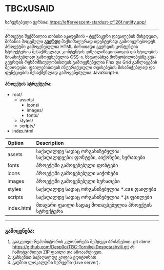# TBCxUSAID

 საჩვენებელი ვერსია: https://effervescent-stardust-cf126f.netlify.app/
 ___

პროექტი შექმნილია თიბისი აკადემიის - ტექნიკური დავალების მიხედვით, მიზანია მოცემული __[გვერდი](https://www.tbcacademy.ge/usaid)__ მაქსიმალურად იდენტურად გამოიყურებოდეს. პროექტში გამოყენებულია HTML ძირითადი გვერდის კონტენტის სტრუქტურის შესაქმნელად. კონტენტის ვიზუალიზაციისათვის და სტილების მისანიჭებლად გამოყენებულია CSS-ი. სხვადასხვა მოწყობილობებზე ვებ-გვერდის რესპონსიულობისთვის გამოყენებულია Flex და Grid განლაგების მეთოდები. ფაილებისთვის ინტერაქციული თვისებების მისანიჭებლად და ფუნქციების შესაქმენლად გამოყენებულია JavaScript-ი.

#### პროექტის სტრუქტურა:

- root/
  - assets/
    - icons/
    - images/
    - fonts/
  - styles/
  - scripts/
- index.html

| Option | Description |
|:------|:-----------|
| assets | საქაღალდე სადაც ორგანიზებულია საქაღალდეები: ფონტები, აიქონები, სურათები |
| fonts | პროექტში გამოყენებული ფონტები |
| icons | პროექტში გამოყენებული აიქონები |
| images | პროექტში გამოყენებული სურათები |
| styles | საქაღალდე სადაც ორგანიზებულია *.css ფაილები |
| scripts | საქაღალდე სადაც ორგანიზებულია *.js ფაილები |
| index.html | მთავარი ფაილი სადაც მოთავსებულია პროექტის სტრუქტურა |

___

### გამოყენება:
1. გააკეთეთ რეპოზიტორის კლონირება შემდეგი ბრძანებით: git clone https://github.com/Desp0o/TBC-Tornike-Despotashvili.git ან ჩამოტვირთეთ ZIP ფაილი და ამოაარქივეთ.
2. გახსენით საქაღალდე კოდის ედიტორით
3. გაუშით ლოკალური სერვერი (Live server).

